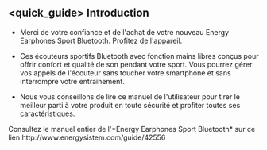 ## <quick_guide> Introduction

*	Merci de votre confiance et de l'achat de votre nouveau Energy Earphones Sport Bluetooth. Profitez de l'appareil.

*	Ces écouteurs sportifs Bluetooth avec fonction mains libres conçus pour offrir confort et qualité de son pendant votre sport.  Vous pourrez gérer vos appels de l'écouteur sans toucher votre smartphone et sans interrompre votre entraînement.

*	Nous vous conseillons de lire ce manuel de l'utilisateur pour tirer le meilleur parti à votre produit en toute sécurité et profiter toutes ses caractéristiques.

<unique>
Consultez le manuel entier de l'*Energy Earphones Sport Bluetooth* sur ce lien http://www.energysistem.com/guide/42556 </unique> </quick_guide>
